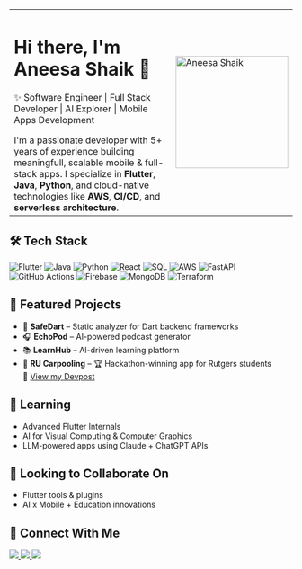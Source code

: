 <table>
  <tr>
    <td width="60%">
      <h1>Hi there, I'm Aneesa Shaik 👋</h1>
      <p>✨ Software Engineer | Full Stack Developer | AI Explorer | Mobile Apps Development </p>
      I'm a passionate developer with 5+ years of experience building meaningfull, scalable mobile & full-stack apps.  
      I specialize in <strong>Flutter</strong>, <strong>Java</strong>, <strong>Python</strong>, and cloud-native technologies like <strong>AWS</strong>, <strong>CI/CD</strong>, and <strong>serverless architecture</strong>.
    </td>
    <td>
      <img src="https://github.com/aneesa2023/aneesa2023/blob/main/pic.png" alt="Aneesa Shaik" width="200"/>
    </td>
  </tr>
</table>

## 🛠 Tech Stack

![Flutter](https://img.shields.io/badge/Flutter-02569B?style=for-the-badge&logo=flutter&logoColor=white)
![Java](https://img.shields.io/badge/Java-ED8B00?style=for-the-badge&logo=java&logoColor=white)
![Python](https://img.shields.io/badge/Python-3776AB?style=for-the-badge&logo=python&logoColor=white)
![React](https://img.shields.io/badge/React-20232A?style=for-the-badge&logo=react&logoColor=61DAFB)
![SQL](https://img.shields.io/badge/SQL-336791?style=for-the-badge&logo=postgresql&logoColor=white)
![AWS](https://img.shields.io/badge/AWS-232F3E?style=for-the-badge&logo=amazonaws&logoColor=white)
![FastAPI](https://img.shields.io/badge/FastAPI-009688?style=for-the-badge&logo=fastapi&logoColor=white)
![GitHub Actions](https://img.shields.io/badge/GitHub_Actions-2088FF?style=for-the-badge&logo=githubactions&logoColor=white)
![Firebase](https://img.shields.io/badge/Firebase-FFCA28?style=for-the-badge&logo=firebase&logoColor=black)
![MongoDB](https://img.shields.io/badge/MongoDB-47A248?style=for-the-badge&logo=mongodb&logoColor=white)
![Terraform](https://img.shields.io/badge/Terraform-623CE4?style=for-the-badge&logo=terraform&logoColor=white)

## 🚀 Featured Projects

- 🎯 **SafeDart** – Static analyzer for Dart backend frameworks  
- 🎧 **EchoPod** – AI-powered podcast generator  
- 📚 **LearnHub** – AI-driven learning platform  
- 🚗 **RU Carpooling** – 🏆 Hackathon-winning app for Rutgers students  
🔗 [View my Devpost](https://devpost.com/aneesask57)

## 📖 Learning

- Advanced Flutter Internals  
- AI for Visual Computing & Computer Graphics  
- LLM-powered apps using Claude + ChatGPT APIs  

## 🤝 Looking to Collaborate On

- Flutter tools & plugins  
- AI x Mobile + Education innovations  

## 🔗 Connect With Me

<p>
  <a href="https://linkedin.com/in/aneesa-sk/">
    <img src="https://img.shields.io/badge/LinkedIn-blue?style=flat-square&logo=linkedin" />
  </a>
  <a href="mailto:aneesask57@gmail.com">
    <img src="https://img.shields.io/badge/Gmail-D14836?style=flat-square&logo=gmail&logoColor=white" />
  </a>
  <a href="https://github.com/aneesa2023">
    <img src="https://img.shields.io/badge/GitHub-100000?style=flat-square&logo=github&logoColor=white" />
  </a>
</p>
